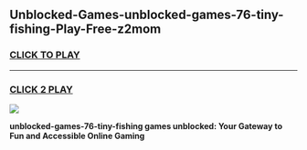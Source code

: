 
## Unblocked-Games-unblocked-games-76-tiny-fishing-Play-Free-z2mom
<h3>
<a href="https://premium76.site?title=unblocked-games-76-tiny-fishing&ref=22A">CLICK TO PLAY</a></h3>
<hr>

<h3>
<a href="https://premium76.site?title=unblocked-games-76-tiny-fishing&ref=22A">CLICK 2 PLAY</a>
  
</h3>

<a href="https://premium76.site?title=unblocked-games-76-tiny-fishing&ref=22A"><img src="https://clearcache.store/games.png"></a>


**unblocked-games-76-tiny-fishing games unblocked: Your Gateway to Fun and Accessible Online Gaming**
